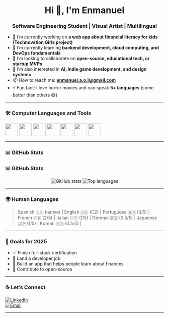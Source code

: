 <h1 align="center">Hi 👋, I'm Enmanuel</h1>
<h3 align="center">Software Engineering Student | Visual Artist | Multilingual</h3>

- 🔭 I’m currently working on **a web app about financial literacy for kids (Technovation Girls project)**  
- 🌱 I’m currently learning **backend development, cloud computing, and DevOps fundamentals**  
- 👯 I’m looking to collaborate on **open-source, educational tech, or startup MVPs**  
- 🧠 I’m also interested in **AI, indie game development, and design systems**  
- 📫 How to reach me: **enmanuel.a.o.l@gmail.com**  
- ⚡ Fun fact: I love horror movies and can speak **5+ languages** (some better than others 😅)

---

### 🛠️ Computer Languages and Tools

<p align="left">
  <img src="https://cdn.jsdelivr.net/gh/devicons/devicon/icons/javascript/javascript-original.svg" height="40" />
  <img src="https://cdn.jsdelivr.net/gh/devicons/devicon/icons/html5/html5-original.svg" height="40" />
  <img src="https://cdn.jsdelivr.net/gh/devicons/devicon/icons/css3/css3-original.svg" height="40" />
  <img src="https://cdn.jsdelivr.net/gh/devicons/devicon/icons/nodejs/nodejs-original.svg" height="40" />
  <img src="https://cdn.jsdelivr.net/gh/devicons/devicon/icons/mysql/mysql-original.svg" height="40" />
  <img src="https://cdn.jsdelivr.net/gh/devicons/devicon/icons/postgresql/postgresql-original.svg" height="40" />
  <img src="https://cdn.jsdelivr.net/gh/devicons/devicon/icons/linux/linux-original.svg" height="40" />
</p>

---

### 📊 GitHub Stats

### 📊 GitHub Stats

<p align="center">
  <img src="https://github-readme-stats.vercel.app/api?username=EnmanuelKantt&show_icons=true&theme=radical" alt="GitHub stats" />
  <img src="https://github-readme-stats.vercel.app/api/top-langs/?username=EnmanuelKantt&layout=compact&theme=radical" alt="Top languages" />
</p>

---

### 🌍 Human Languages

> Spanish 🇪🇸 (native) | English 🇺🇸 (C2) | Portuguese 🇧🇷 (3/5) | French 🇫🇷 (2/5) | Italian 🇮🇹 (1/5) | German 🇩🇪 (0.5/5) | Japanese 🇯🇵 (1/5) | Korean 🇰🇷 (0.5/5) |

---

### 🎯 Goals for 2025

- ✅ Finish full-stack certification  
- 🚀 Land a developer job  
- 📱 Build an app that helps people learn about finances  
- 🤝 Contribute to open-source  

---

### ☕ Let’s Connect

[![LinkedIn](https://img.shields.io/badge/-LinkedIn-blue?style=flat-square&logo=linkedin&logoColor=white)](https://linkedin.com/in/eordonezlabarca/)  
[![Email](https://img.shields.io/badge/-Email-red?style=flat-square&logo=gmail&logoColor=white)](mailto:enmanuel.a.o.l@gmail.com)

---


<!--
**EnmanuelKantt/EnmanuelKantt** is a ✨ _special_ ✨ repository because its `README.md` (this file) appears on your GitHub profile.

Here are some ideas to get you started:

- 🔭 I’m currently working on ...
- 🌱 I’m currently learning ...
- 👯 I’m looking to collaborate on ...
- 🤔 I’m looking for help with ...
- 💬 Ask me about ...
- 📫 How to reach me: ...
- 😄 Pronouns: ...
- ⚡ Fun fact: ...
-->
